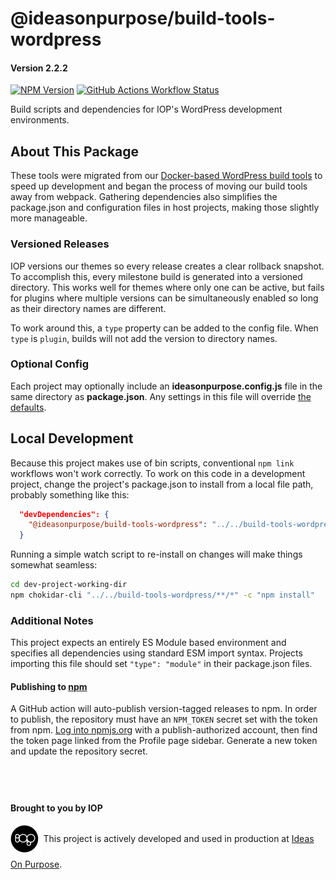 # @ideasonpurpose/build-tools-wordpress

#### Version 2.2.2

[![NPM Version](https://img.shields.io/npm/v/%40ideasonpurpose%2Fbuild-tools-wordpress?logo=npm)](https://www.npmjs.com/package/@ideasonpurpose/build-tools-wordpress)
[![GitHub Actions Workflow Status](https://img.shields.io/github/actions/workflow/status/ideasonpurpose/build-tools-wordpress/npm-publish.yml?logo=github&logoColor=white)](https://github.com/ideasonpurpose/build-tools-wordpress#readme)

Build scripts and dependencies for IOP's WordPress development environments.

## About This Package

These tools were migrated from our [Docker-based WordPress build tools](https://github.com/ideasonpurpose/docker-build) to speed up development and began the process of moving our build tools away from webpack. Gathering dependencies also simplifies the package.json and configuration files in host projects, making those slightly more manageable.

### Versioned Releases

IOP versions our themes so every release creates a clear rollback snapshot. To accomplish this, every milestone build is generated into a versioned directory. This works well for themes where only one can be active, but fails for plugins where multiple versions can be simultaneously enabled so long as their directory names are different.

To work around this, a `type` property can be added to the config file. When `type` is `plugin`, builds will not add the version to directory names.

### Optional Config

Each project may optionally include an **ideasonpurpose.config.js** file in the same directory as **package.json**. Any settings in this file will override [the defaults](https://github.com/ideasonpurpose/build-tools-wordpress/blob/main/config/ideasonpurpose.config.js).

<!--

- **`src`** - The **source** directory containing source files which should be compiled or transposed. The contents of this directory will be omitted from builds.
- **`dist`** - The **distribution** directory where processed, production-ready files will be output to. All contents of this directory will be included in builds.
- **`src`** - An array of file entry points relative to the `src` directory. Each entry point will generate a like-named output file. All files and assets imported by a given entry point will be accessible from that entry's corresponding output file.

-->

## Local Development

Because this project makes use of bin scripts, conventional `npm link` workflows won't work correctly. To work on this code in a development project, change the project's package.json to install from a local file path, probably something like this:

```json
  "devDependencies": {
    "@ideasonpurpose/build-tools-wordpress": "../../build-tools-wordpress"
  }
```

Running a simple watch script to re-install on changes will make things somewhat seamless:

```sh
cd dev-project-working-dir
npm chokidar-cli "../../build-tools-wordpress/**/*" -c "npm install"
```

### Additional Notes

This project expects an entirely ES Module based environment and specifies all dependencies using standard ESM import syntax. Projects importing this file should set `"type": "module"` in their package.json files.

#### Publishing to [npm](https://www.npmjs.com/package/@ideasonpurpose/build-tools-wordpress)

A GitHub action will auto-publish version-tagged releases to npm. In order to publish, the repository must have an `NPM_TOKEN` secret set with the token from npm. [Log into npmjs.org](https://www.npmjs.com/login) with a publish-authorized account, then find the token page linked from the Profile page sidebar. Generate a new token and update the repository secret.

<!-- START IOP CREDIT BLURB -->

## &nbsp;

#### Brought to you by IOP

<a href="https://www.ideasonpurpose.com"><img src="https://raw.githubusercontent.com/ideasonpurpose/ideasonpurpose/master/iop-logo-white-on-black-88px.png" height="44" align="top" alt="IOP Logo"></a><img src="https://raw.githubusercontent.com/ideasonpurpose/ideasonpurpose/master/spacer.png" align="middle" width="4" height="54"> This project is actively developed and used in production at <a href="https://www.ideasonpurpose.com">Ideas On Purpose</a>.

<!-- END IOP CREDIT BLURB -->
```
